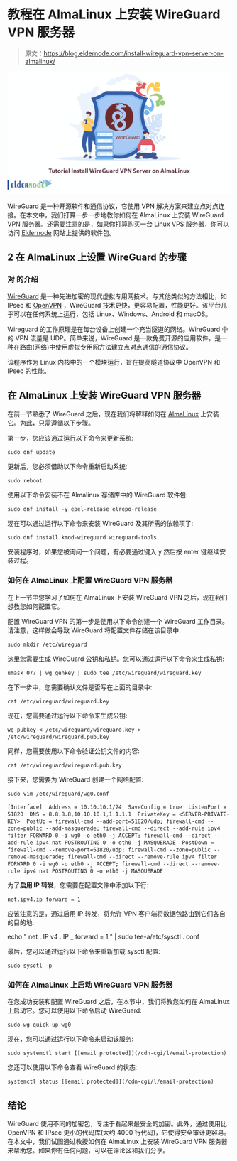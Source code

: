 # 教程在 AlmaLinux 上安装 WireGuard VPN 服务器

> 原文：<https://blog.eldernode.com/install-wireguard-vpn-server-on-almalinux/>

![Tutorial Install WireGuard VPN Server on AlmaLinux](img/531c7f9c641035d7b06e7d5664c7f594.png)

WireGuard 是一种开源软件和通信协议，它使用 VPN 解决方案来建立点对点连接。在本文中，我们打算一步一步地教你如何在 AlmaLinux 上安装 WireGuard VPN 服务器。还需要注意的是，如果你打算购买一台 [Linux VPS](https://eldernode.com/linux-vps/) 服务器，你可以访问 [Eldernode](https://eldernode.com/) 网站上提供的软件包。

## **2 在 AlmaLinux 上设置 WireGuard 的步骤**

### **对** 的介绍

[WireGuard](https://blog.eldernode.com/introducing-and-install-wireguard-on-kali/) 是一种先进加密的现代虚拟专用网技术。与其他类似的方法相比，如 IPsec 和 [OpenVPN](https://blog.eldernode.com/setup-an-openvpn-server-on-ubuntu-22-04/) ，WireGuard 技术更快，更容易配置，性能更好。该平台几乎可以在任何系统上运行，包括 Linux、Windows、Android 和 macOS。

Wireguard 的工作原理是在每台设备上创建一个充当隧道的网络。WireGuard 中的 VPN 流量是 UDP。简单来说，WireGuard 是一款免费开源的应用软件，是一种在路由(网络)中使用虚拟专用网方法建立点对点通信的通信协议。

该程序作为 Linux 内核中的一个模块运行，旨在提高隧道协议中 OpenVPN 和 IPsec 的性能。

## **在 AlmaLinux 上安装 WireGuard VPN 服务器**

在前一节熟悉了 WireGuard 之后，现在我们将解释如何在 [AlmaLinux](https://blog.eldernode.com/tag/almalinux/) 上安装它。为此，只需遵循以下步骤。

第一步，您应该通过运行以下命令来更新系统:

```
sudo dnf update
```

更新后，您必须借助以下命令重新启动系统:

```
sudo reboot
```

使用以下命令安装不在 Almalinux 存储库中的 WireGuard 软件包:

```
sudo dnf install -y epel-release elrepo-release
```

现在可以通过运行以下命令来安装 WireGuard 及其所需的依赖项了:

```
sudo dnf install kmod-wireguard wireguard-tools
```

安装程序时，如果您被询问一个问题，有必要通过键入 y 然后按 enter 键继续安装过程。

### **如何在 AlmaLinux 上配置 WireGuard VPN 服务器**

在上一节中您学习了如何在 AlmaLinux 上安装 WireGuard VPN 之后，现在我们想教您如何配置它。

配置 WireGuard VPN 的第一步是使用以下命令创建一个 WireGuard 工作目录。请注意，这样做会导致 WireGuard 将配置文件存储在该目录中:

```
sudo mkdir /etc/wireguard
```

这里您需要生成 WireGuard 公钥和私钥。您可以通过运行以下命令来生成私钥:

```
umask 077 | wg genkey | sudo tee /etc/wireguard/wireguard.key
```

在下一步中，您需要确认文件是否写在上面的目录中:

```
cat /etc/wireguard/wireguard.key
```

现在，您需要通过运行以下命令来生成公钥:

```
wg pubkey < /etc/wireguard/wireguard.key > /etc/wireguard/wireguard.pub.key
```

同样，您需要使用以下命令验证公钥文件的内容:

```
cat /etc/wireguard/wireguard.pub.key
```

接下来，您需要为 WireGuard 创建一个网络配置:

```
sudo vim /etc/wireguard/wg0.conf
```

```
[Interface]  Address = 10.10.10.1/24  SaveConfig = true  ListenPort = 51820  DNS = 8.8.8.8,10.10.10.1,1.1.1.1  PrivateKey = <SERVER-PRIVATE-KEY>  PostUp = firewall-cmd --add-port=51820/udp; firewall-cmd --zone=public --add-masquerade; firewall-cmd --direct --add-rule ipv4 filter FORWARD 0 -i wg0 -o eth0 -j ACCEPT; firewall-cmd --direct --add-rule ipv4 nat POSTROUTING 0 -o eth0 -j MASQUERADE  PostDown = firewall-cmd --remove-port=51820/udp; firewall-cmd --zone=public --remove-masquerade; firewall-cmd --direct --remove-rule ipv4 filter FORWARD 0 -i wg0 -o eth0 -j ACCEPT; firewall-cmd --direct --remove-rule ipv4 nat POSTROUTING 0 -o eth0 -j MASQUERADE
```

为了**启用 IP 转发**，您需要在配置文件中添加以下行:

```
net.ipv4.ip forward = 1
```

应该注意的是，通过启用 IP 转发，将允许 VPN 客户端将数据包路由到它们各自的目的地:

echo " net . IP v4 . IP _ forward = 1 " | sudo tee-a/etc/sysctl . conf

最后，您可以通过运行以下命令来重新加载 sysctl 配置:

```
sudo sysctl -p
```

### **如何在 AlmaLinux 上启动 WireGuard VPN 服务器**

在您成功安装和配置 WireGuard 之后，在本节中，我们将教您如何在 AlmaLinux 上启动它。您可以使用以下命令启动 WireGuard:

```
sudo wg-quick up wg0
```

现在，您可以通过运行以下命令来启动该服务:

```
sudo systemctl start [[email protected]](/cdn-cgi/l/email-protection)
```

您还可以使用以下命令查看 WireGuard 的状态:

```
systemctl status [[email protected]](/cdn-cgi/l/email-protection)
```

## 结论

WireGuard 使用不同的加密包，专注于看起来最安全的加密。此外，通过使用比 OpenVPN 和 IPsec 更小的代码库(大约 4000 行代码)，它使得安全审计更容易。在本文中，我们试图通过教授如何在 AlmaLinux 上安装 WireGuard VPN 服务器来帮助您。如果你有任何问题，可以在评论区和我们分享。